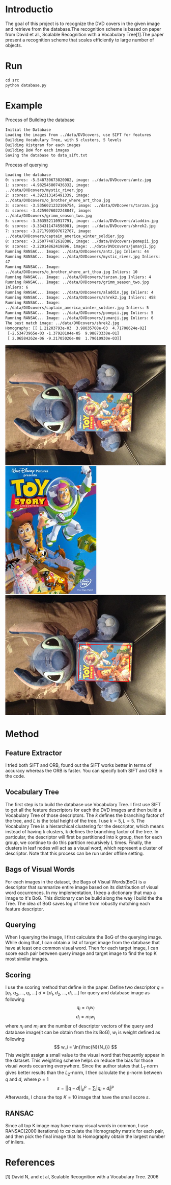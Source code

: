 # Introductio
The goal of this project is to recognize the DVD covers in the given image and retrieve from the database.The recognition scheme is based on paper from David et al., Scalable Recognition with a Vocabulary Tree[1].The paper present a recognition scheme that scales efficiently to large number of objects.


# Run
```
cd src
python database.py
```

# Example
Process of Building the database
```
Initial the Database
Loading the images from ../data/DVDcovers, use SIFT for features
Building Vocabulary Tree, with 5 clusters, 5 levels
Building Histgram for each images
Building BoW for each images
Saving the database to data_sift.txt
```
Process of querying 
```
Loading the database
0: scores: -5.548730673820982, image: ../data/DVDcovers/antz.jpg
1: scores: -4.982545807436332, image: ../data/DVDcovers/mystic_river.jpg
2: scores: -4.392313145491339, image: ../data/DVDcovers/o_brother_where_art_thou.jpg
3: scores: -3.5356021232106754, image: ../data/DVDcovers/tarzan.jpg
4: scores: -3.4259076022248047, image: ../data/DVDcovers/grimm_season_two.jpg
5: scores: -3.363552110917791, image: ../data/DVDcovers/aladdin.jpg
6: scores: -3.334311474598981, image: ../data/DVDcovers/shrek2.jpg
7: scores: -3.2717909507672767, image: ../data/DVDcovers/captain_america_winter_soldier.jpg
8: scores: -3.250774872618388, image: ../data/DVDcovers/pomepii.jpg
9: scores: -3.22014862419896, image: ../data/DVDcovers/jumanji.jpg
Running RANSAC... Image: ../data/DVDcovers/antz.jpg Inliers: 44
Running RANSAC... Image: ../data/DVDcovers/mystic_river.jpg Inliers: 47
Running RANSAC... Image: ../data/DVDcovers/o_brother_where_art_thou.jpg Inliers: 10
Running RANSAC... Image: ../data/DVDcovers/tarzan.jpg Inliers: 4
Running RANSAC... Image: ../data/DVDcovers/grimm_season_two.jpg Inliers: 6
Running RANSAC... Image: ../data/DVDcovers/aladdin.jpg Inliers: 4
Running RANSAC... Image: ../data/DVDcovers/shrek2.jpg Inliers: 458
Running RANSAC... Image: ../data/DVDcovers/captain_america_winter_soldier.jpg Inliers: 5
Running RANSAC... Image: ../data/DVDcovers/pomepii.jpg Inliers: 5
Running RANSAC... Image: ../data/DVDcovers/jumanji.jpg Inliers: 6
The best match image: ../data/DVDcovers/shrek2.jpg
Homography: [[ 1.21203793e-03  3.98035708e-03  4.71708624e-02]
 [-2.53473965e-03 -1.37920104e-05  9.98873338e-01]
 [ 2.06584262e-06 -9.21705020e-08  1.79610930e-03]]
```
![Query](./docs/ex_query.jpeg)
![DVD](./docs/ex_DVD.jpg)
![Homography](./docs/ex_homography.png)




# Method
## Feature Extractor
I tried both SIFT and ORB, found out the SIFT works better in terms of accuracy whereas the ORB is faster. You can specify both SIFT and ORB in the code.

## Vocabulary Tree
The first step is to build the database use Vocabulary Tree. I first use SIFT to get all the feature descriptors for each the DVD images and then build a Vocabulary Tree of those descriptors. The $k$ defines the branching factor of the tree, and $L$ is the total height of the tree. I use $k = 5, L = 5$. The Vocabulary Tree is a hierarchical clustering for the descriptor, which means instead of having k clusters, k defines the branching factor of the tree. In particular, the descriptor will first be partitioned into k group, then for each group, we continue to do this partition recursively $L$ times. Finally, the clusters in leaf nodes will act as a visual word, which represent a cluster of descriptor. Note that this process can be run under offline setting. 

## Bags of Visual Words
For each images in the dataset, the Bags of Visual Words(BoG) is a descriptor that summarize entire image based on its distribution of visual word occurrences. In my implementation, I keep a dictionary that map a image to it's BoG. This dictionary can be build along the way I build the the Tree. The idea of BoG saves log of time from robustly matching each feature descriptor.

## Querying
When I querying the image, I first calculate the BoG of the querying image. While doing that, I can obtain a list of target image from the database that have at least one common visual word. Then for each target image, I can score each pair between query image and target image to find the top K most similar images.

## Scoring
I use the scoring method that define in the paper. Define two descriptor $q = [q_1, q_2, ..., q_i, ...]$ $d = [d_1, d_2, ..., d_i, ...]$ for query and database image as following
$$ q_i= n_i w_i $$
$$ d_i = m_i w_i $$
where $n_i$ and $m_i$ are the number of descriptor vectors of the query and database image(it can be obtain from the its BoG), $w_i$ is weight defined as following
$$ w_i = \ln{\frac{N}{N_i}} $$
This weight assign a small value to the visual word that frequently appear in the dataset. This weighting scheme helps on reduce the bias for those visual words occurring everywhere.
Since the author states that $L_1$-norm gives better results than the $L_2$-norm, I then calculate the p-norm between $q$ and $d$, where $p=1$ 
$$
s = || q - d ||_p^p = \sum_i |q_i + d_i|^p
$$
Afterwards, I chose the top $K=10$ image that have the small score $s$.

## RANSAC
Since all top K image may have many visual words in common, I use RANSAC(2000 iterations) to calculate the Homography matrix for each pair, and then pick the final image that its Homography obtain the largest number of inliers. 

# References
[1]  David N, and et al, Scalable Recognition with a Vocabulary Tree. 2006